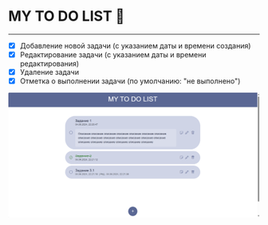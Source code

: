 # MY TO DO LIST :bookmark_tabs:
___

- [X] Добавление новой задачи (с указанием даты и времени создания)
- [X] Редактирование задачи  (с указанием даты и времени редактирования)
- [X] Удаление задачи
- [X] Отметка о выполнении задачи (по умолчанию: "не выполнено")

![MyToDoList](img/MyToDoList.png)
